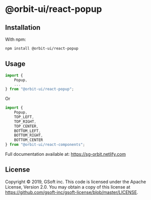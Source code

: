 # @orbit-ui/react-popup

## Installation

With npm:

```bash
npm install @orbit-ui/react-popup
```

## Usage

```javascript
import { 
    Popup,
    ...
} from "@orbit-ui/react-popup";
```

Or

```javascript
import {
    Popup,
    TOP_LEFT, 
    TOP_RIGHT,
    TOP_CENTER,
    BOTTOM_LEFT,
    BOTTOM_RIGHT,
    BOTTOM_CENTER
} from "@orbit-ui/react-components";
```

Full documentation available at: https://sg-orbit.netlify.com

## License

Copyright © 2019, GSoft inc. This code is licensed under the Apache License, Version 2.0. You may obtain a copy of this license at https://github.com/gsoft-inc/gsoft-license/blob/master/LICENSE.
